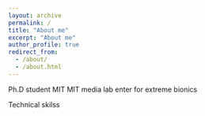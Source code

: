 ```yaml
---
layout: archive
permalink: /
title: "About me"
excerpt: "About me"
author_profile: true
redirect_from: 
  - /about/
  - /about.html
---
```


Ph.D student
MIT
MIT media lab
enter for extreme bionics

Technical skilss
